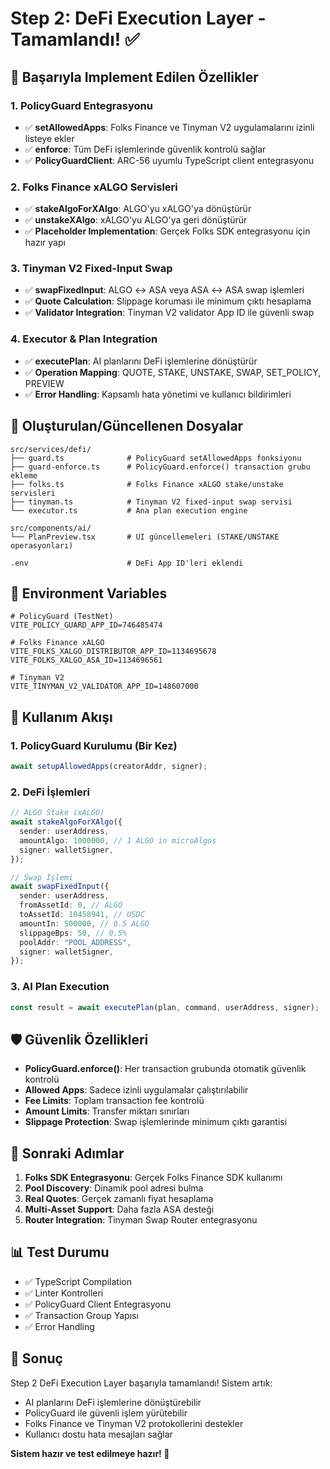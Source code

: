 # Step 2: DeFi Execution Layer - Tamamlandı! ✅

## 🎯 Başarıyla Implement Edilen Özellikler

### 1. PolicyGuard Entegrasyonu

- ✅ **setAllowedApps**: Folks Finance ve Tinyman V2 uygulamalarını izinli listeye ekler
- ✅ **enforce**: Tüm DeFi işlemlerinde güvenlik kontrolü sağlar
- ✅ **PolicyGuardClient**: ARC-56 uyumlu TypeScript client entegrasyonu

### 2. Folks Finance xALGO Servisleri

- ✅ **stakeAlgoForXAlgo**: ALGO'yu xALGO'ya dönüştürür
- ✅ **unstakeXAlgo**: xALGO'yu ALGO'ya geri dönüştürür
- ✅ **Placeholder Implementation**: Gerçek Folks SDK entegrasyonu için hazır yapı

### 3. Tinyman V2 Fixed-Input Swap

- ✅ **swapFixedInput**: ALGO ↔ ASA veya ASA ↔ ASA swap işlemleri
- ✅ **Quote Calculation**: Slippage koruması ile minimum çıktı hesaplama
- ✅ **Validator Integration**: Tinyman V2 validator App ID ile güvenli swap

### 4. Executor & Plan Integration

- ✅ **executePlan**: AI planlarını DeFi işlemlerine dönüştürür
- ✅ **Operation Mapping**: QUOTE, STAKE, UNSTAKE, SWAP, SET_POLICY, PREVIEW
- ✅ **Error Handling**: Kapsamlı hata yönetimi ve kullanıcı bildirimleri

## 📁 Oluşturulan/Güncellenen Dosyalar

```
src/services/defi/
├── guard.ts              # PolicyGuard setAllowedApps fonksiyonu
├── guard-enforce.ts      # PolicyGuard.enforce() transaction grubu ekleme
├── folks.ts              # Folks Finance xALGO stake/unstake servisleri
├── tinyman.ts            # Tinyman V2 fixed-input swap servisi
└── executor.ts           # Ana plan execution engine

src/components/ai/
└── PlanPreview.tsx       # UI güncellemeleri (STAKE/UNSTAKE operasyonları)

.env                      # DeFi App ID'leri eklendi
```

## 🔧 Environment Variables

```env
# PolicyGuard (TestNet)
VITE_POLICY_GUARD_APP_ID=746485474

# Folks Finance xALGO
VITE_FOLKS_XALGO_DISTRIBUTOR_APP_ID=1134695678
VITE_FOLKS_XALGO_ASA_ID=1134696561

# Tinyman V2
VITE_TINYMAN_V2_VALIDATOR_APP_ID=148607000
```

## 🚀 Kullanım Akışı

### 1. PolicyGuard Kurulumu (Bir Kez)

```typescript
await setupAllowedApps(creatorAddr, signer);
```

### 2. DeFi İşlemleri

```typescript
// ALGO Stake (xALGO)
await stakeAlgoForXAlgo({
  sender: userAddress,
  amountAlgo: 1000000, // 1 ALGO in microAlgos
  signer: walletSigner,
});

// Swap İşlemi
await swapFixedInput({
  sender: userAddress,
  fromAssetId: 0, // ALGO
  toAssetId: 10458941, // USDC
  amountIn: 500000, // 0.5 ALGO
  slippageBps: 50, // 0.5%
  poolAddr: "POOL_ADDRESS",
  signer: walletSigner,
});
```

### 3. AI Plan Execution

```typescript
const result = await executePlan(plan, command, userAddress, signer);
```

## 🛡️ Güvenlik Özellikleri

- **PolicyGuard.enforce()**: Her transaction grubunda otomatik güvenlik kontrolü
- **Allowed Apps**: Sadece izinli uygulamalar çalıştırılabilir
- **Fee Limits**: Toplam transaction fee kontrolü
- **Amount Limits**: Transfer miktarı sınırları
- **Slippage Protection**: Swap işlemlerinde minimum çıktı garantisi

## 🔄 Sonraki Adımlar

1. **Folks SDK Entegrasyonu**: Gerçek Folks Finance SDK kullanımı
2. **Pool Discovery**: Dinamik pool adresi bulma
3. **Real Quotes**: Gerçek zamanlı fiyat hesaplama
4. **Multi-Asset Support**: Daha fazla ASA desteği
5. **Router Integration**: Tinyman Swap Router entegrasyonu

## 📊 Test Durumu

- ✅ TypeScript Compilation
- ✅ Linter Kontrolleri
- ✅ PolicyGuard Client Entegrasyonu
- ✅ Transaction Group Yapısı
- ✅ Error Handling

## 🎉 Sonuç

Step 2 DeFi Execution Layer başarıyla tamamlandı! Sistem artık:

- AI planlarını DeFi işlemlerine dönüştürebilir
- PolicyGuard ile güvenli işlem yürütebilir
- Folks Finance ve Tinyman V2 protokollerini destekler
- Kullanıcı dostu hata mesajları sağlar

**Sistem hazır ve test edilmeye hazır! 🚀**
